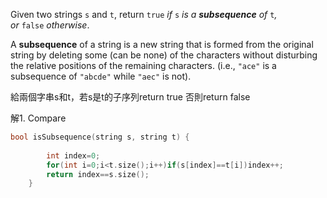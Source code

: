 Given two strings `s` and `t`, return `true` _if_ `s` _is a **subsequence** of_ `t`_, or_ `false` _otherwise_.

A **subsequence** of a string is a new string that is formed from the original string by deleting some (can be none) of the characters without disturbing the relative positions of the remaining characters. (i.e., `"ace"` is a subsequence of `"abcde"` while `"aec"` is not).

給兩個字串s和t，若s是t的子序列return true 否則return false

解1. Compare

```cpp
bool isSubsequence(string s, string t) {
         
        int index=0;
        for(int i=0;i<t.size();i++)if(s[index]==t[i])index++;
        return index==s.size();
    }
```